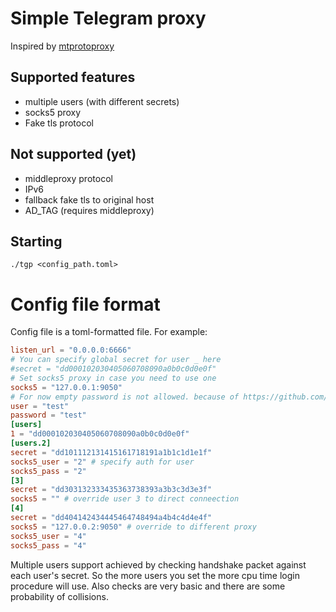 # Simple Telegram proxy #

Inspired by [mtprotoproxy](https://github.com/alexbers/mtprotoproxy)

## Supported features ##
- multiple users (with different secrets)
- socks5 proxy
- Fake tls protocol

## Not supported (yet) ##

- middleproxy protocol
- IPv6
- fallback fake tls to original host
- AD_TAG (requires middleproxy)

## Starting ##

`./tgp <config_path.toml>`

# Config file format
Config file is a toml-formatted file. For example:
```toml
listen_url = "0.0.0.0:6666"
# You can specify global secret for user _ here
#secret = "dd000102030405060708090a0b0c0d0e0f"
# Set socks5 proxy in case you need to use one
socks5 = "127.0.0.1:9050"
# For now empty password is not allowed. because of https://github.com/golang/go/issues/57285
user = "test"
password = "test"
[users]
1 = "dd000102030405060708090a0b0c0d0e0f"
[users.2] 
secret = "dd101112131415161718191a1b1c1d1e1f"
socks5_user = "2" # specify auth for user
socks5_pass = "2"
[3]
secret = "dd303132333435363738393a3b3c3d3e3f"
socks5 = "" # override user 3 to direct conneection
[4]
secret = "dd404142434445464748494a4b4c4d4e4f"
socks5 = "127.0.0.2:9050" # override to different proxy
socks5_user = "4" 
socks5_pass = "4"
```

Multiple users support achieved by checking handshake packet against each 
user's secret. So the more users you set the more cpu time login procedure
will use. Also checks are very basic and there are some probability of
collisions.